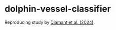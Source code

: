 # dolphin-vessel-classifier
Reproducing study by [Diamant et al. (2024)](https://doi.org/10.1038/s41598-024-56654-6).
